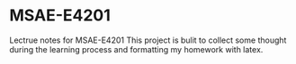 # MSAE-E4201
Lectrue notes for MSAE-E4201
This project is bulit to collect some thought during the learning process and formatting my homework with latex.
